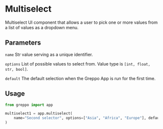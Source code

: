 # Multiselect
Multiselect UI component that allows a user to pick one or more values from a list of values as a dropdown menu.

## Parameters
`name` Str value serving as a unique identifier.

`options` List of possible values to select from. Value type is `[int, float, str, bool]`.

`default` The default selection when the Greppo App is run for the first time.

## Usage
```python
from greppo import app

multiselect1 = app.multiselect(
    name="Second selector", options=["Asia", "Africa", "Europe"], default=["Asia"]
)
```